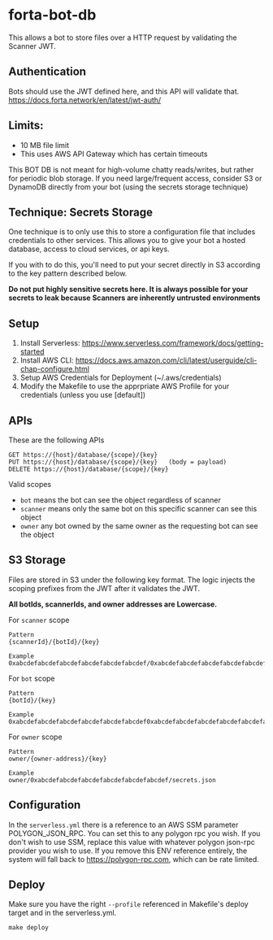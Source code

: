 # forta-bot-db

This allows a bot to store files over a HTTP request by validating the Scanner JWT.

## Authentication

Bots should use the JWT defined here, and this API will validate that.
https://docs.forta.network/en/latest/jwt-auth/

## Limits:
- 10 MB file limit
- This uses AWS API Gateway which has certain timeouts

This BOT DB is not meant for high-volume chatty reads/writes, but rather for periodic blob storage.   If you need large/frequent access, consider S3 or DynamoDB directly from your bot (using the secrets storage technique)

## Technique: Secrets Storage
One technique is to only use this to store a configuration file that includes credentials to other services. This allows you to give your bot a hosted database, access to cloud services, or api keys.  

If you with to do this, you'll need to put your secret directly in S3 according to the key pattern described below.

**Do not put highly sensitive secrets here.  It is always possible for your secrets to leak because Scanners are inherently untrusted environments**

## Setup
1. Install Serverless: https://www.serverless.com/framework/docs/getting-started
2. Install AWS CLI: https://docs.aws.amazon.com/cli/latest/userguide/cli-chap-configure.html
3. Setup AWS Credentials for Deployment (~/.aws/credentials)
4. Modify the Makefile to use the apprpriate AWS Profile for your credentials (unless you use [default])

## APIs

These are the following APIs
```
GET https://{host}/database/{scope}/{key}
PUT https://{host}/database/{scope}/{key}   (body = payload)
DELETE https://{host}/database/{scope}/{key}
```

Valid scopes
- `bot` means the bot can see the object regardless of scanner
- `scanner` means only the same bot on this specific scanner can see this object
- `owner` any bot owned by the same owner as the requesting bot can see the object

## S3 Storage 

Files are stored in S3 under the following key format.  The logic injects the scoping prefixes from the JWT after it validates the JWT.

**All botIds, scannerIds, and owner addresses are Lowercase.**

For `scanner` scope
```
Pattern
{scannerId}/{botId}/{key}

Example
0xabcdefabcdefabcdefabcdefabcdefabcdef/0xabcdefabcdefabcdefabcdefabcdefabcdef0xabcdefabcdefabcdefabcdefabcdefabcdef/cache.json
```

For `bot` scope
```
Pattern
{botId}/{key}

Example
0xabcdefabcdefabcdefabcdefabcdefabcdef0xabcdefabcdefabcdefabcdefabcdefabcdef/object.gz
```

For `owner` scope
```
Pattern
owner/{owner-address}/{key}

Example
owner/0xabcdefabcdefabcdefabcdefabcdefabcdef/secrets.json
```

## Configuration

In the `serverless.yml` there is a reference to an AWS SSM parameter POLYGON_JSON_RPC.  You can set this to any polygon rpc you wish.  If you don't wish to use SSM, replace this value with whatever polygon json-rpc provider you wish to use.  If you remove this ENV reference entirely, the system will fall back to https://polygon-rpc.com, which can be rate limited.

## Deploy

Make sure you have the right `--profile` referenced in Makefile's deploy target and in the serverless.yml.

```
make deploy
```
